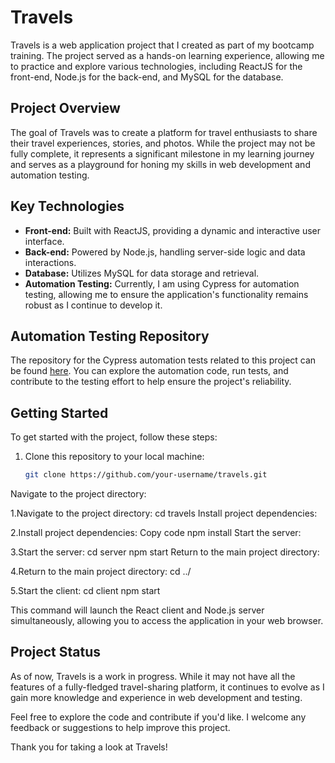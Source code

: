 # Travels

Travels is a web application project that I created as part of my bootcamp training. The project served as a hands-on learning experience, allowing me to practice and explore various technologies, including ReactJS for the front-end, Node.js for the back-end, and MySQL for the database.

## Project Overview

The goal of Travels was to create a platform for travel enthusiasts to share their travel experiences, stories, and photos. While the project may not be fully complete, it represents a significant milestone in my learning journey and serves as a playground for honing my skills in web development and automation testing.

## Key Technologies

- **Front-end:** Built with ReactJS, providing a dynamic and interactive user interface.
- **Back-end:** Powered by Node.js, handling server-side logic and data interactions.
- **Database:** Utilizes MySQL for data storage and retrieval.
- **Automation Testing:** Currently, I am using Cypress for automation testing, allowing me to ensure the application's functionality remains robust as I continue to develop it.

## Automation Testing Repository

The repository for the Cypress automation tests related to this project can be found [here](https://github.com/Nelaserodino/Travels_Testing_Cypress). You can explore the automation code, run tests, and contribute to the testing effort to help ensure the project's reliability.

## Getting Started

To get started with the project, follow these steps:

1. Clone this repository to your local machine:

   ```bash
   git clone https://github.com/your-username/travels.git
Navigate to the project directory:

1.Navigate to the project directory:
cd travels
Install project dependencies:

2.Install project dependencies:
Copy code
npm install
Start the server:

3.Start the server:
cd server
npm start
Return to the main project directory:

4.Return to the main project directory:
cd ../

5.Start the client:
cd client
npm start

This command will launch the React client and Node.js server simultaneously, allowing you to access the application in your web browser.

## Project Status
As of now, Travels is a work in progress. While it may not have all the features of a fully-fledged travel-sharing platform, it continues to evolve as I gain more knowledge and experience in web development and testing.

Feel free to explore the code and contribute if you'd like. I welcome any feedback or suggestions to help improve this project.

Thank you for taking a look at Travels!
